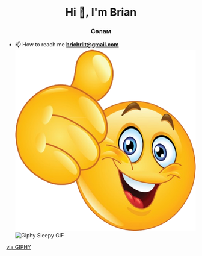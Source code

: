 
<h1 align="center">Hi 👋, I'm Brian</h1>
<h3 align="center">Сәлам</h3>

- 📫 How to reach me **brichrlit@gmail.com**
![唉呦不錯喔!](https://github.com/BBrain778/BBrain778/blob/main/nicelaaaa.png)
![Giphy Sleepy GIF](https://media.giphy.com/media/u2wg2uXJbHzkXkPphr/giphy.gif)

<p><a href="https://giphy.com/clips/studiosoriginals-sleep-tired-sleepy-u2wg2uXJbHzkXkPphr">via GIPHY</a></p>
<p align="left">
</p>



